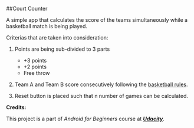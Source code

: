 ##Court Counter

A simple app that calculates the score of the teams simultaneously while a basketball match is being played.

Criterias that are taken into consideration:
1. Points are being sub-divided to 3 parts
	- +3 points
    - +2 points
    - Free throw
2. Team A and Team B score consecutively following the [basketball rules](https://en.wikipedia.org/wiki/Rules_of_basketball).

3. Reset button is placed such that n number of games can be calculated.


**Credits:**

This project is a part of *Android for Beginners* course at _**[Udacity](udacity.com)**_.  